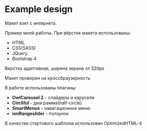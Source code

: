 <h1>Example design</h1>
<p>Макет взят с интернета.</p>

<p>Пример моей работы. При вёрстке макета использованы:</p>
<ul>
	<li>HTML</li>
	<li>CSS(SASS)</li>	
	<li>JQuery</li>
	<li>Bootstrap 4</li>
</ul>
<p>Верстка адаптивная, ширина экрана от 320px</p>
<p>Макет проверен на кроссбраузерность</p>
<p>В работе использованы плагины:</p>
<ul>
	<li><b>OwlCarousel 2</b> <https://github.com/OwlCarousel2/OwlCarousel2> - слайдеры и карусели</li>
	<li><b>Circliful</b> <https://github.com/pguso/jquery-plugin-circliful> - диаграмма(half-circle)</li>
	<li><b>SmartMenus</b> <https://github.com/vadikom/smartmenus> - навигационное меню</li>
	<li><b>ionRangeslider</b> <https://github.com/IonDen/ion.rangeSlider> - ползунок</li>
</ul>	
<p>В качестве стартового шаблона использован OptimizedHTML-4 <https://github.com/agragregra/OptimizedHTML-4></p>